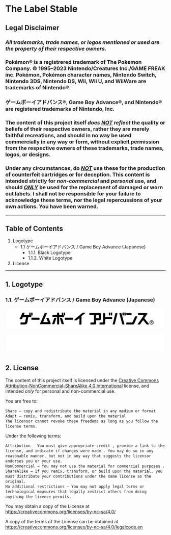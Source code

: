 # The Label Stable

## Legal Disclaimer
### ***All trademarks, trade names, or logos mentioned or used are the property of their respective owners.***

### Pokémon® is a registrered trademark of The Pokemon Company. © 1995–2023 Nintendo/Creatures Inc./GAME FREAK inc. Pokémon, Pokémon character names, Nintendo Switch, Nintendo 3DS, Nintendo DS, Wii, Wii U, and WiiWare are trademarks of Nintendo®.

### ゲームボーイアドバンス®, Game Boy Advance®, and Nintendo® are registered trademarks of Nintendo, Inc.

### The content of this project itself ***does <ins>NOT</ins> reflect*** the quality or beliefs of their respective owners, rather they are merely faithful recreations, and should in no way be used commercially in any way or form, without explicit permission from the respective owners of these trademarks, trade names, logos, or designs.

### Under any circumstances, do <ins>***NOT***</ins> use these for the production of counterfeit cartridges or for deception. This content is intended strictly for ***non-commercial*** and ***personal*** use, and should <ins>***ONLY***</ins> be used for the replacement of damaged or worn out labels. I shall not be responsible for your failure to acknowledge these terms, nor the legal repercussions of your own actions. You have been warned.

---
## Table of Contents
1. Logotype
    * 1.1 ゲームボーイアドバンス / Game Boy Advance (Japanese)
      + 1.1.1. Black Logotype
      + 1.1.2. White Logotype
2. License

---

## 1. Logotype
### 1.1. ゲームボーイアドバンス / Game Boy Advance (Japanese)

![black game boy advance logotype in japanese](https://github.com/TimelessFez/The-Label-Collection/blob/main/logos/GameBoyAdvance_text_JP_blk.svg)

![white game boy advance logotype in japanese](https://github.com/TimelessFez/The-Label-Collection/blob/main/logos/GameBoyAdvance_text_JP_wht.svg)

## 2. License
The content of this project itself is licensed under the [Creative Commons Attribution-NonCommercial-ShareAlike 4.0 International](https://creativecommons.org/licenses/by-nc-sa/4.0/) license, and intended *only* for personal and non-commercial use.

 You are free to:
 
    Share — copy and redistribute the material in any medium or format
    Adapt — remix, transform, and build upon the material
    The licensor cannot revoke these freedoms as long as you follow the license terms.

Under the following terms:

    Attribution — You must give appropriate credit , provide a link to the license, and indicate if changes were made . You may do so in any reasonable manner, but not in any way that suggests the licensor endorses you or your use.
    NonCommercial — You may not use the material for commercial purposes .
    ShareAlike — If you remix, transform, or build upon the material, you must distribute your contributions under the same license as the original.
    No additional restrictions — You may not apply legal terms or technological measures that legally restrict others from doing anything the license permits.

You may obtain a copy of the License at https://creativecommons.org/licenses/by-nc-sa/4.0/

A copy of the terms of the License can be obtained at https://creativecommons.org/licenses/by-nc-sa/4.0/legalcode.en
